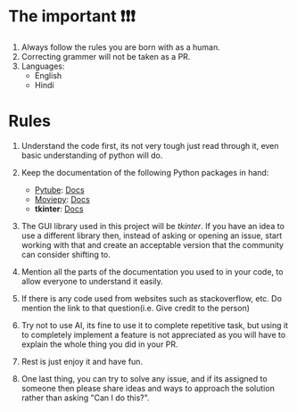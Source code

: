 # The important ❗❗❗
1. Always follow the rules you are born with as a human.
2. Correcting grammer will not be taken as a PR.
3. Languages:
      - English
      - Hindi

# Rules
1. Understand the code first, its not very tough just read through it, even basic understanding of python will do.
2. Keep the documentation of the following Python packages in hand:
   
    - [Pytube](pypi.org/project/pytube/): [Docs](pytube.io/en/latest/)
    - [Moviepy](pypi.org/project/moviepy/): [Docs](moviepy.readthedocs.io/en/latest/index.html#)
    - <b>tkinter</b>: [Docs](https://docs.python.org/3/contents.html)
3. The GUI library used in this project will be <i>tkinter</i>. If you have an idea to use a different library then, instead of asking or opening an issue, start working with that and create an acceptable version that the community can consider shifting to.
4. Mention all the parts of the documentation you used to in your code, to allow everyone to understand it easily.
5. If there is any code used from websites such as stackoverflow, etc. Do mention the link to that question(i.e. Give credit to the person)
6. Try not to use AI, its fine to use it to complete repetitive task, but using it to completely implement a feature is not appreciated as you will have to explain the whole thing you did in your PR.
7. Rest is just enjoy it and have fun.
8. One last thing, you can try to solve any issue, and if its assigned to someone then please share ideas and ways to approach the solution rather than asking "Can I do this?".

